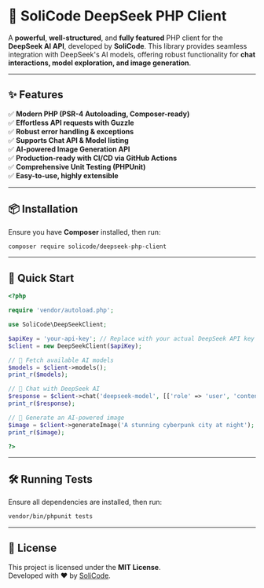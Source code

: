 # 🚀 SoliCode DeepSeek PHP Client  

A **powerful**, **well-structured**, and **fully featured** PHP client for the **DeepSeek AI API**, developed by **SoliCode**. This library provides seamless integration with DeepSeek's AI models, offering robust functionality for **chat interactions, model exploration, and image generation**.  

---

## ✨ Features  

✅ **Modern PHP (PSR-4 Autoloading, Composer-ready)**  
✅ **Effortless API requests with Guzzle**  
✅ **Robust error handling & exceptions**  
✅ **Supports Chat API & Model listing**  
✅ **AI-powered Image Generation API**  
✅ **Production-ready with CI/CD via GitHub Actions**  
✅ **Comprehensive Unit Testing (PHPUnit)**  
✅ **Easy-to-use, highly extensible**  

---

## 📦 Installation  

Ensure you have **Composer** installed, then run:  

```sh
composer require solicode/deepseek-php-client
```  

---

## 🚀 Quick Start  

```php
<?php

require 'vendor/autoload.php';

use SoliCode\DeepSeekClient;

$apiKey = 'your-api-key'; // Replace with your actual DeepSeek API key
$client = new DeepSeekClient($apiKey);

// 🔹 Fetch available AI models
$models = $client->models();
print_r($models);

// 🔹 Chat with DeepSeek AI
$response = $client->chat('deepseek-model', [['role' => 'user', 'content' => 'Hello, AI!']]);
print_r($response);

// 🔹 Generate an AI-powered image
$image = $client->generateImage('A stunning cyberpunk city at night');
print_r($image);

?>
```

---

## 🛠 Running Tests  

Ensure all dependencies are installed, then run:  

```sh
vendor/bin/phpunit tests
```

---

## 📜 License  

This project is licensed under the **MIT License**.  
Developed with ❤️ by [SoliCode](https://solicode.co.uk).  
